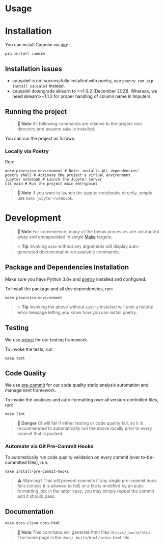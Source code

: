 # Usage

# Installation

You can install Caumim via [pip](https://pip.pypa.io/):

```shell script
pip install caumim
```

## Installation issues

- causalml is not successfully installed with poetry, use `poetry run pip install causalml` instead. 
- causalml downgrade sklearn to <=1.0.2 (December 2021). Whereas, we need sklearn>=1.1.3 for proper handling of column name in Imputers.

## Running the project

> 📝 **Note**
> All following commands are relative to the project root directory and assume
> `make` is installed.

You can run the project as follows:

### Locally via Poetry

Run:

```shell script
make provision-environment # Note: installs ALL dependencies!
poetry shell # Activate the project's virtual environment
jupyter notebook # Launch the Jupyter server
cli main # Run the project main entrypoint
```

> 📝 **Note**
> If you want to launch the jupyter notebooks directly, simply use `make jupyter-notebook`.



# Development

> 📝 **Note**
> For convenience, many of the below processes are abstracted away
> and encapsulated in single [Make](https://www.gnu.org/software/make/) targets.

> 🔥 **Tip**
> Invoking `make` without any arguments will display
> auto-generated documentation on available commands.

## Package and Dependencies Installation

Make sure you have Python 3.8+ and [poetry](https://python-poetry.org/)
installed and configured.

To install the package and all dev dependencies, run:

```shell script
make provision-environment
```

> 🔥 **Tip**
> Invoking the above without `poetry` installed will emit a
> helpful error message letting you know how you can install poetry.





## Testing

We use [pytest](https://pytest.readthedocs.io/) for our testing framework.

To invoke the tests, run:

```shell script
make test
```



## Code Quality

We use [pre-commit](https://pre-commit.com/) for our code quality
static analysis automation and management framework.

To invoke the analyses and auto-formatting over all version-controlled files, run:

```shell script
make lint
```

> 🚨 **Danger**
> CI will fail if either testing or code quality fail,
> so it is recommended to automatically run the above locally
> prior to every commit that is pushed.

### Automate via Git Pre-Commit Hooks

To automatically run code quality validation on every commit (over to-be-committed
files), run:

```shell script
make install-pre-commit-hooks
```

> ⚠️ Warning !
> This will prevent commits if any single pre-commit hook fails
> (unless it is allowed to fail)
> or a file is modified by an auto-formatting job;
> in the latter case, you may simply repeat the commit and it should pass.
>



## Documentation

```shell script
make docs-clean docs-html
```

> 📝 **Note**
> This command will generate html files in `docs/_build/html`.
> The home page is the `docs/_build/html/index.html` file.

